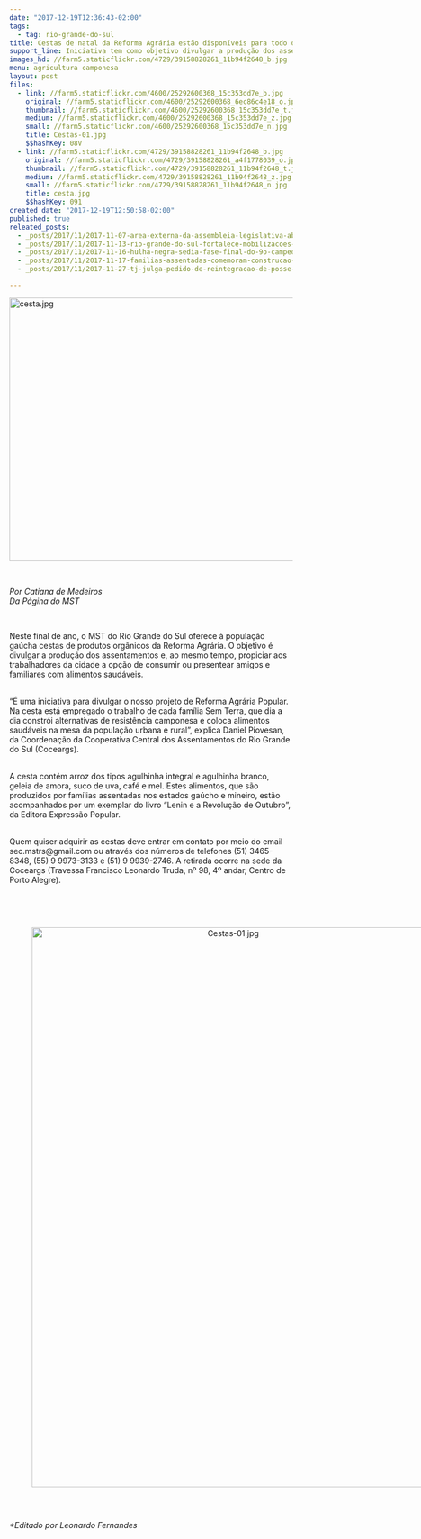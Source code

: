 ```yaml
---
date: "2017-12-19T12:36:43-02:00"
tags:
  - tag: rio-grande-do-sul
title: Cestas de natal da Reforma Agrária estão disponíveis para todo o Rio Grande do Sul
support_line: Iniciativa tem como objetivo divulgar a produção dos assentamentos do MST.
images_hd: //farm5.staticflickr.com/4729/39158828261_11b94f2648_b.jpg
menu: agricultura camponesa
layout: post
files:
  - link: //farm5.staticflickr.com/4600/25292600368_15c353dd7e_b.jpg
    original: //farm5.staticflickr.com/4600/25292600368_6ec86c4e18_o.jpg
    thumbnail: //farm5.staticflickr.com/4600/25292600368_15c353dd7e_t.jpg
    medium: //farm5.staticflickr.com/4600/25292600368_15c353dd7e_z.jpg
    small: //farm5.staticflickr.com/4600/25292600368_15c353dd7e_n.jpg
    title: Cestas-01.jpg
    $$hashKey: 08V
  - link: //farm5.staticflickr.com/4729/39158828261_11b94f2648_b.jpg
    original: //farm5.staticflickr.com/4729/39158828261_a4f1778039_o.jpg
    thumbnail: //farm5.staticflickr.com/4729/39158828261_11b94f2648_t.jpg
    medium: //farm5.staticflickr.com/4729/39158828261_11b94f2648_z.jpg
    small: //farm5.staticflickr.com/4729/39158828261_11b94f2648_n.jpg
    title: cesta.jpg
    $$hashKey: 091
created_date: "2017-12-19T12:50:58-02:00"
published: true
releated_posts:
  - _posts/2017/11/2017-11-07-area-externa-da-assembleia-legislativa-abrigara-1a-feira-organica-no-centro-de-porto-alegre.md
  - _posts/2017/11/2017-11-13-rio-grande-do-sul-fortalece-mobilizacoes-contra-o-fechamento-das-escolas-do-campo.md
  - _posts/2017/11/2017-11-16-hulha-negra-sedia-fase-final-do-9o-campeonato-da-reforma-agraria-no-rio-grande-do-sul.md
  - _posts/2017/11/2017-11-17-familias-assentadas-comemoram-construcao-de-22-unidades-habitacionais-no-rs.md
  - _posts/2017/11/2017-11-27-tj-julga-pedido-de-reintegracao-de-posse-contra-acampamento-do-mst-em-fazenda-de-mauricio-dal-agnol.md

---
```

<p><img alt="cesta.jpg" height="468" src="//farm5.staticflickr.com/4729/39158828261_11b94f2648_b.jpg" width="700" /></p>

<p>&nbsp;</p>

<p><em>Por Catiana de Medeiros<br />
Da P&aacute;gina do MST</em></p>

<p>&nbsp;</p>

<p>Neste final de ano, o MST do Rio Grande do Sul oferece &agrave; popula&ccedil;&atilde;o ga&uacute;cha cestas de produtos org&acirc;nicos da Reforma Agr&aacute;ria. O objetivo &eacute; divulgar a produ&ccedil;&atilde;o dos assentamentos e, ao mesmo tempo, propiciar aos trabalhadores da cidade a op&ccedil;&atilde;o de consumir ou presentear amigos e familiares com alimentos saud&aacute;veis.</p>

<p><br />
&ldquo;&Eacute; uma iniciativa para divulgar o nosso projeto de Reforma Agr&aacute;ria Popular. Na cesta est&aacute; empregado o trabalho de cada fam&iacute;lia Sem Terra, que dia a dia constr&oacute;i alternativas de resist&ecirc;ncia camponesa e coloca alimentos saud&aacute;veis na mesa da popula&ccedil;&atilde;o urbana e rural&rdquo;, explica Daniel Piovesan, da Coordena&ccedil;&atilde;o da Cooperativa Central dos Assentamentos do Rio Grande do Sul (Coceargs).</p>

<p><br />
A cesta cont&eacute;m arroz dos tipos agulhinha integral e agulhinha branco, geleia de amora, suco de uva, caf&eacute; e mel. Estes alimentos, que s&atilde;o produzidos por fam&iacute;lias assentadas nos estados ga&uacute;cho e mineiro, est&atilde;o acompanhados por um exemplar do livro &ldquo;Lenin e a Revolu&ccedil;&atilde;o de Outubro&rdquo;, da Editora Express&atilde;o Popular.</p>

<p><br />
Quem quiser adquirir as cestas deve entrar em contato por meio do email sec.mstrs@gmail.com ou atrav&eacute;s dos n&uacute;meros de telefones (51) 3465-8348, (55) 9 9973-3133 e (51) 9 9939-2746. A retirada ocorre na sede da Coceargs (Travessa Francisco Leonardo Truda, n&ordm; 98, 4&ordm; andar, Centro de Porto Alegre).</p>

<p><br />
&nbsp;</p>

<div style="text-align:center">
<figure class="image" style="display:inline-block"><img alt="Cestas-01.jpg" height="994" src="//farm5.staticflickr.com/4600/25292600368_15c353dd7e_b.jpg" width="700" />
<figcaption></figcaption>
</figure>
</div>

<p>&nbsp;</p>

<p><em>*Editado por Leonardo Fernandes</em></p>
